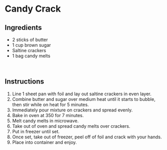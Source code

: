 # Candy Crack
Ingredients
---

 - 2 sticks of butter
 - 1 cup brown sugar 
 - Saltine crackers
 - 1 bag candy melts

</br>

Instructions
---
 1. Line 1 sheet pan with foil and lay out saltine crackers in even layer.
 2. Combine butter and sugar over medium heat until it starts to bubble, then stir while on heat for 5 minutes.
 3. Immediately pour mixture on crackers and spread evenly.
 4. Bake in oven at 350 for 7 minutes.
 5. Melt candy melts in microwave.
 6. Take out of oven and spread candy melts over crackers.
 7. Put in freezer until set.
 8. Once set, take out of freezer, peel off of foil and crack with your hands.
 9. Place into container and enjoy.